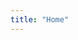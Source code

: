 ```yaml
---
title: "Home"
---
```


<script>
    import HeroFullHeight from '$lib/components/HeroFullHeight.svelte';
    import site_data from '$lib/config/instance.json';
</script>

<HeroFullHeight title={site_data.title} subtitle={site_data.description} authors={site_data.authors} orgs ={site_data.orgs}/>